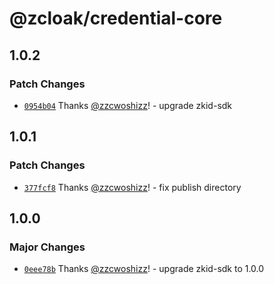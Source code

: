 # @zcloak/credential-core

## 1.0.2

### Patch Changes

- [`0954b04`](https://github.com/zCloak-Network/common-ts/commit/0954b04b95fc03e24697a210f9b85a334dbff000) Thanks [@zzcwoshizz](https://github.com/zzcwoshizz)! - upgrade zkid-sdk

## 1.0.1

### Patch Changes

- [`377fcf8`](https://github.com/zCloak-Network/common-ts/commit/377fcf859ff0b2fdb6703ccb3deb2be86acf18dd) Thanks [@zzcwoshizz](https://github.com/zzcwoshizz)! - fix publish directory

## 1.0.0

### Major Changes

- [`0eee78b`](https://github.com/zCloak-Network/common-ts/commit/0eee78bd83262e177da356d8cac63a0991b2532f) Thanks [@zzcwoshizz](https://github.com/zzcwoshizz)! - upgrade zkid-sdk to 1.0.0
